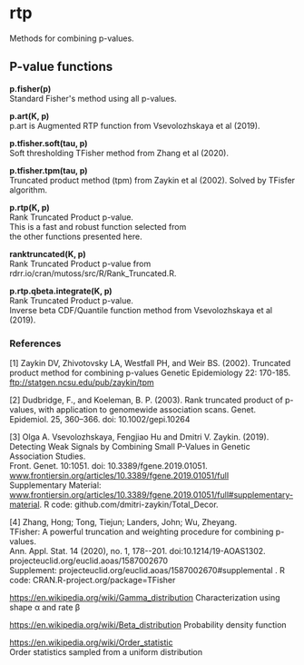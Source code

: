 
# rtp  

Methods for combining p-values.

## P-value functions

**p.fisher(p)**  
Standard Fisher's method using all p-values.  

**p.art(K, p)**  
p.art is Augmented RTP function from Vsevolozhskaya et al (2019).  

**p.tfisher.soft(tau, p)**  
Soft thresholding TFisher method from Zhang et al (2020).  

**p.tfisher.tpm(tau, p)**  
Truncated product method (tpm) from Zaykin et al (2002).
Solved by TFisfer algorithm.  

**p.rtp(K, p)**  
Rank Truncated Product p-value.  
This is a fast and robust function selected from  
the other functions presented here.   

**ranktruncated(K, p)**  
Rank Truncated Product p-value from
rdrr.io/cran/mutoss/src/R/Rank_Truncated.R.

**p.rtp.qbeta.integrate(K, p)**  
Rank Truncated Product p-value.  
Inverse beta CDF/Quantile function method from Vsevolozhskaya et al (2019).

### References
[1] Zaykin DV, Zhivotovsky LA, Westfall PH, and Weir BS. (2002).
Truncated product method for combining p-values
Genetic Epidemiology 22: 170-185.
ftp://statgen.ncsu.edu/pub/zaykin/tpm  

[2] Dudbridge, F., and Koeleman, B. P. (2003).
Rank truncated product of p-values, with application to genomewide association scans.
Genet. Epidemiol. 25, 360–366. doi: 10.1002/gepi.10264  

[3] Olga A. Vsevolozhskaya, Fengjiao Hu and Dmitri V. Zaykin. (2019).  
Detecting Weak Signals by Combining Small P-Values in Genetic Association Studies.  
Front. Genet. 10:1051. doi: 10.3389/fgene.2019.01051.  
www.frontiersin.org/articles/10.3389/fgene.2019.01051/full  
Supplementary Material:  
www.frontiersin.org/articles/10.3389/fgene.2019.01051/full#supplementary-material.
R code: github.com/dmitri-zaykin/Total_Decor.  

[4] Zhang, Hong; Tong, Tiejun; Landers, John; Wu, Zheyang.  
TFisher: A powerful truncation and weighting procedure for combining p-values.  
Ann. Appl. Stat. 14 (2020), no. 1, 178--201. doi:10.1214/19-AOAS1302.  
projecteuclid.org/euclid.aoas/1587002670  
Supplement: projecteuclid.org/euclid.aoas/1587002670#supplemental  .
R code: CRAN.R-project.org/package=TFisher

https://en.wikipedia.org/wiki/Gamma_distribution
Characterization using shape α and rate β  

https://en.wikipedia.org/wiki/Beta_distribution 
Probability density function 

https://en.wikipedia.org/wiki/Order_statistic   
Order statistics sampled from a uniform distribution  
